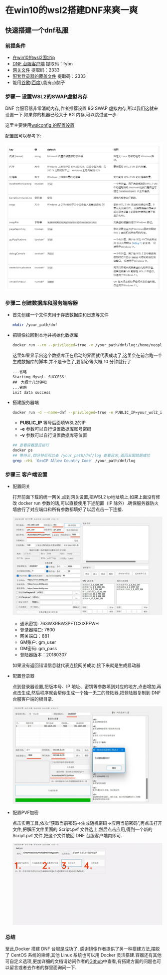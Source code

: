 # 在win10的wsl2搭建DNF来爽一爽

## 快速搭建一个dnf私服

### 前提条件

* [在win10的wsl2固定ip](../../docs/A-bit-of-everything/wsl2-bind-ip.md)
* [DNF 台服客户端](https://pan.baidu.com/share/init?surl=0RgXFtpEhvRUm-hA98Am4A) 提取码：fybn
* [网关文件](https://pan.baidu.com/share/init?surl=dlsu7hX1bU8IeVYCVWvO5g) 提取码：2333
* [配套登录器的覆盖文件](https://pan.baidu.com/s/16txGf3LuDiLrglvQHNfLZw) 提取码：2333
* 能用[谷歌](https://www.google.com)([百度](https://www.baidu.com/)),能有点脑子

### 步骤一 设置WSL2的SWAP虚拟内存

DNF 台服容器非常消耗内存,作者推荐设置 8G SWAP 虚拟内存,所以我们这就来设置一下.如果你的机器已经大于 8G 内存,可以跳过这一步.

这里主要使用[wslconfig 的配置设置](https://docs.microsoft.com/zh-cn/windows/wsl/wsl-config#wslconf)

配置图可以参考下:

![wslconfig](../../media/Pictures/wslconfig_20220421220532.png)

### 步骤二 创建数据库和服务端容器

* 首先创建一个文件夹用于存放数据库和日志等文件

    ```bash
    mkdir /your_path/dnf
    ```

* 把镜像拉回到本地并初始化数据库

    ```bash
    docker run --rm --privileged=true -v /your_path/dnf/log:/home/neople/game/log -v /your_path/dnf/mysql:/var/lib/mysql -v /your_path/dnf/data:/data 1995chen/dnf:stable /bin/bash /home/template/init/init.sh
    ```

    这里如果显示出这个数据库正在启动的界面就代表成功了,这里会在前台跑一个生成数据库的脚本,并不是卡住了,要耐心等大概 10 分钟就行了

    ```text
    ...省略
    Starting Mysql. SUCCESS!
    ##　大概十几分钟吧
    ...省略
    init data success
    ```

* 搭建服务器端

    ```bash
    docker run -d --name=dnf --privileged=true -e PUBLIC_IP=your_wsl2_ip -e DNF_DB_ROOT_PASSWORD=88888888 -e GM_ACCOUNT=gm_user -e GM_PASSWORD=gm_pass -v /your_path/dnf/log:/home/neople/game/log -v /your_path/dnf/mysql:/var/lib/mysql -v /your_path/dnf/data:/data -p 3000:3306/tcp -p 7600:7600/tcp -p 881:881/tcp -p 20303:20303/tcp -p 20303:20303/udp -p 20403:20403/tcp -p 20403:20403/udp -p 40403:40403/tcp -p 40403:40403/udp -p 7000:7000/tcp -p 7000:7000/udp -p 7001:7001/tcp -p 7001:7001/udp -p 7200:7200/tcp -p 7200:7200/udp -p 10011:10011/tcp -p 31100:31100/tcp -p 30303:30303/tcp -p 30303:30303/udp -p 30403:30403/tcp -p 30403:30403/udp -p 10052:10052/tcp -p 20011:20011/tcp -p 20203:20203/tcp -p 20203:20203/udp -p 30703:30703/udp -p 11011:11011/udp -p 2311-2313:2311-2313/udp -p 30503:30503/udp -p 11052:11052/udp --cpus=4 --memory=4g --memory-swap=-1 --shm-size=8g --restart always 1995chen/dnf:stable
    ```

  * **PUBLIC_IP** 等号后面填WSL2的IP
  * **-e** 参数可以自行设置数据库账号密码
  * **-v** 参数可以自行设置数据库等位置

  ```bash
  ## 查看容器是否运行
  docker ps
  ## 等待三,四分钟后可以去 /your_path/dnf/log 查看日志,返回五国就是成功
  grep -rHi 'GeoIP Allow Country Code' /your_path/dnf/log

  ```

### 步骤三 客户端设置

* 配置网关

    打开前面下载的统一网关,点到网关设置,把WSL2 ip地址填上,如果上面没有修改 docker run 参数的话,可以直接使用下述配置（IP 除外）.确保服务器防火墙放行了对应端口和所有参数都填好了以后点击一下连接.

    ![网关配置](../../media/Pictures/wangguan_20220421222452.png)

  * 通讯密钥: 763WXRBW3PFTC3IXPFWH
  * 登录器端口: 7600
  * 网关端口：881
  * GM账户: gm_user
  * GM密码: gm_pass
  * 登陆器版本：20180307

  如果没有返回错误信息就代表连接网关成功,接下来就是生成启动器

* 配置登录器

    点到登录器设置,把版本号、IP 地址、密钥等参数填到对应的地方,点击增加,再点击生成,然后程序就会帮你生成一个独一无二的登陆器,把登陆器复制到 DNF 台服客户端的根目录.

    ![登录器配置](../../media/Pictures/dengluqi_20220421222834.png)

* 配置PVF加密

    点击实用工具,依次“获取当前密码→生成随机密码→应用当前密码”,再点击打开文件,把解压文件里面的 Script.pvf 文件选上,然后点击应用,得到一个新的 Script.pvf 文件,把这个文件放回 DNF 台服客户端内即可.

    ![配置PVF](../../media/Pictures/shiyonggongju_20220421223051.png)

### 总结

至此,Docker 搭建 DNF 台服是成功了, 感谢镜像作者提供了另一种搭建方法,摆脱了 CentOS 系统的束缚,其他 Linux 系统也可以用 Docker 灵活搭建.容器还有其他可自定义选项,更加详细的文档请访问作者的[Github](https://github.com/1995chen/dnf)中查看,有搭建方面的问题也可以留言或者去作者的群里面询问一下.
